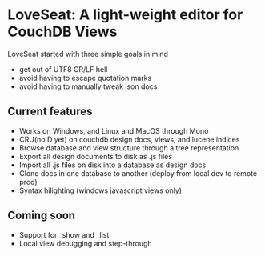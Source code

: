 LoveSeat: A light-weight editor for CouchDB Views
========================================

LoveSeat started with three simple goals in mind

* get out of UTF8 CR/LF hell
* avoid having to escape quotation marks
* avoid having to manually tweak json docs

Current features
--------------

* Works on Windows, and Linux and MacOS through Mono
* CRU(no D yet) on couchdb design docs, views, and lucene indices
* Browse database and view structure through a tree representation
* Export all design documents to disk as .js files
* Import all .js files on disk into a database as design docs
* Clone docs in one database to another (deploy from local dev to remote prod)
* Syntax hilighting (windows javascript views only)

Coming soon
-------------
* Support for _show and _list 
* Local view debugging and step-through